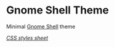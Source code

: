 Gnome Shell Theme
=================

Minimal [Gnome Shell](https://live.gnome.org/GnomeShell) theme

*[CSS styles sheet](http://forum.pinguyos.com/attachment.php?aid=907)*
